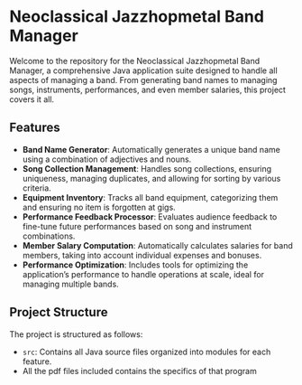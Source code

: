 # Neoclassical Jazzhopmetal Band Manager

Welcome to the repository for the Neoclassical Jazzhopmetal Band Manager, a comprehensive Java application suite designed to handle all aspects of managing a band. From generating band names to managing songs, instruments, performances, and even member salaries, this project covers it all.

## Features

- **Band Name Generator**: Automatically generates a unique band name using a combination of adjectives and nouns.
- **Song Collection Management**: Handles song collections, ensuring uniqueness, managing duplicates, and allowing for sorting by various criteria.
- **Equipment Inventory**: Tracks all band equipment, categorizing them and ensuring no item is forgotten at gigs.
- **Performance Feedback Processor**: Evaluates audience feedback to fine-tune future performances based on song and instrument combinations.
- **Member Salary Computation**: Automatically calculates salaries for band members, taking into account individual expenses and bonuses.
- **Performance Optimization**: Includes tools for optimizing the application’s performance to handle operations at scale, ideal for managing multiple bands.

## Project Structure

The project is structured as follows:

- `src`: Contains all Java source files organized into modules for each feature.
- All the pdf files included contains the specifics of that program
